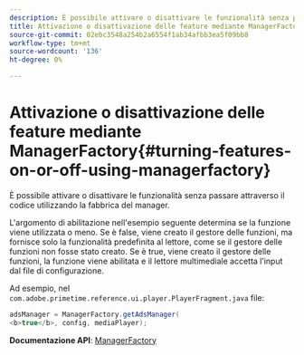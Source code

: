 ```yaml
---
description: È possibile attivare o disattivare le funzionalità senza passare attraverso il codice utilizzando la fabbrica del manager.
title: Attivazione o disattivazione delle feature mediante ManagerFactory
source-git-commit: 02ebc3548a254b2a6554f1ab34afbb3ea5f09bb8
workflow-type: tm+mt
source-wordcount: '136'
ht-degree: 0%

---
```


# Attivazione o disattivazione delle feature mediante ManagerFactory{#turning-features-on-or-off-using-managerfactory}

È possibile attivare o disattivare le funzionalità senza passare attraverso il codice utilizzando la fabbrica del manager.

L&#39;argomento di abilitazione nell&#39;esempio seguente determina se la funzione viene utilizzata o meno. Se è false, viene creato il gestore delle funzioni, ma fornisce solo la funzionalità predefinita al lettore, come se il gestore delle funzioni non fosse stato creato. Se è true, viene creato il gestore delle funzioni, la funzione viene abilitata e il lettore multimediale accetta l’input dal file di configurazione.

Ad esempio, nel `com.adobe.primetime.reference.ui.player.PlayerFragment.java` file:

```java
adsManager = ManagerFactory.getAdsManager( 
<b>true</b>, config, mediaPlayer);
```

**Documentazione API**: [ManagerFactory](https://help.adobe.com/en_US/primetime/api/reference_implementation/android/javadoc/com/adobe/primetime/reference/manager/ManagerFactory.html)
